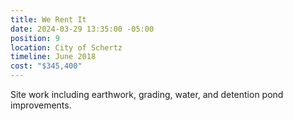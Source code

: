 ```yaml
---
title: We Rent It
date: 2024-03-29 13:35:00 -05:00
position: 9
location: City of Schertz
timeline: June 2018
cost: "$345,400"
---
```


Site work including earthwork, grading, water, and detention pond improvements.